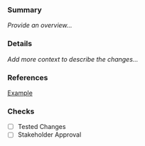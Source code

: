 ### Summary
_Provide an overview..._

### Details
_Add more context to describe the changes..._

### References 
[Example](https://www.jenkins.io/doc/book/pipeline/jenkinsfile/)

### Checks

- [ ] Tested Changes 
- [ ] Stakeholder Approval
